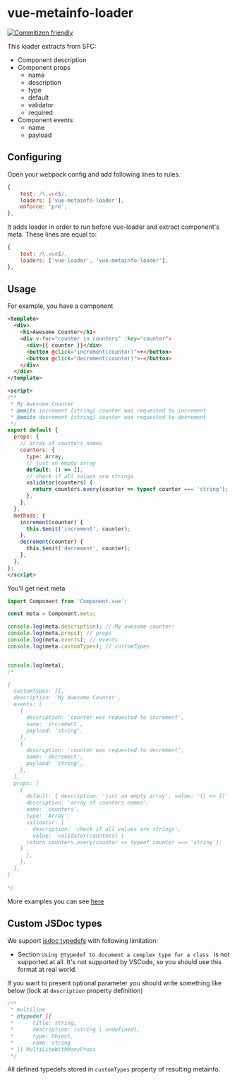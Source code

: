 # vue-metainfo-loader

[![Commitizen friendly](https://img.shields.io/badge/commitizen-friendly-brightgreen.svg)](http://commitizen.github.io/cz-cli/)

This loader extracts from SFC:
* Component description
* Component props
    * name
    * description
    * type
    * default
    * validator
    * required
* Component events
    * name
    * payload

## Configuring

Open your webpack config and add following lines to rules.

```js
{
    test: /\.vue$/,
    loaders: ['vue-metainfo-loader'],
    enforce: 'pre',
},
```

It adds loader in order to run before vue-loader and extract component's meta. These lines are equal to: 

```js
{
    test: /\.vue$/,
    loaders: ['vue-loader', 'vue-metainfo-loader'],
},
```


## Usage

For example, you have a component
```html
<template>
  <div>
    <h1>Awesome Counter</h1>
    <div v-for="counter in counters" :key="counter">
      <div>{{ counter }}</div>
      <button @click="increment(counter)">+</button>
      <button @click="decrement(counter)">-</button>
    </div>
  </div>
</template>

<script>
/**
 * My Awesome Counter
 * @emits increment {string} counter was requested to increment
 * @emits decrement {string} counter was requested to decrement
 */
export default {
  props: {
    // array of counters names
    counters: {
      type: Array,
      // just an empty array
      default: () => [],
      // check if all values are strings
      validator(counters) {
        return counters.every(counter => typeof counter === 'string');
      },
    },
  },
  methods: {
    increment(counter) {
      this.$emit('increment', counter);
    },
    decrement(counter) {
      this.$emit('decrement', counter);
    },
  },
};
</script>
```

You'll get next meta

```js
import Component from 'Component.vue';

const meta = Component.meta;

console.log(meta.description); // My awesome counter!
console.log(meta.props); // props
console.log(meta.events); // events
console.log(meta.customTypes); // customTypes


console.log(meta);
/*

{
  customTypes: [],
  description: 'My Awesome Counter',
  events: [
    {
      description: 'counter was requested to increment',
      name: 'increment',
      payload: 'string',
    },
    {
      description: 'counter was requested to decrement',
      name: 'decrement',
      payload: 'string',
    },
  ],
  props: [
    {
      default: { description: 'just an empty array', value: '() => []' },
      description: 'array of counters names',
      name: 'counters',
      type: 'Array',
      validator: {
        description: 'check if all values are strings',
        value: `validator(counters) {
      return counters.every(counter => typeof counter === 'string');
    }`,
      },
    },
  ],
}

*/
```

More examples you can see [here](/tests)

## Custom JSDoc types

We support [jsdoc typedefs](http://usejsdoc.org/tags-typedef.html) with following limitation:
* Section `Using @typedef to document a complex type for a class ` is not supported at all. It's not supported by VSCode, so you should use this format at real world.

If you want to present optional parameter you should write something like below (look at `description` property definition)

```js
/**
 * multiline
 * @typedef {{
 *      title: string,
 *      description: (string | undefined),
 *      type: Object,
 *      name: string
 * }} MultiLineWithManyProps
 */
```

All defined typedefs stored in `customTypes` property of resulting metainfo.